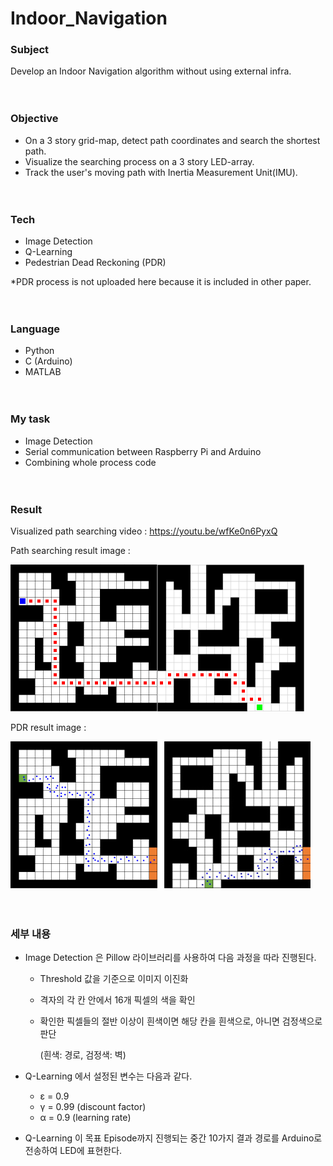 # Indoor_Navigation

### Subject

Develop an Indoor Navigation algorithm without using external infra.

　

### Objective

- On a 3 story grid-map, detect path coordinates and search the shortest path.
- Visualize the searching process on a 3 story LED-array. 
- Track the user's moving path with Inertia Measurement Unit(IMU).

　

### Tech

- Image Detection
- Q-Learning
- Pedestrian Dead Reckoning (PDR)

*PDR process is not uploaded here because it is included in other paper.

　

### Language

- Python
- C (Arduino)
- MATLAB

　

### My task

- Image Detection
- Serial communication between Raspberry Pi and Arduino
- Combining whole process code

　

### Result

Visualized path searching video : https://youtu.be/wfKe0n6PyxQ

Path searching result image :

![result1](./path.PNG)

PDR result image : 

![result1](./pdr.jpg)

　

### 세부 내용

- Image Detection 은 Pillow 라이브러리를 사용하여 다음 과정을 따라 진행된다.

  - Threshold 값을 기준으로 이미지 이진화

  - 격자의 각 칸 안에서 16개 픽셀의 색을 확인

  - 확인한 픽셀들의 절반 이상이 흰색이면 해당 칸을 흰색으로, 아니면 검정색으로 판단

    (흰색: 경로, 검정색: 벽)

- Q-Learning 에서 설정된 변수는 다음과 같다.

  - ε = 0.9
  - γ = 0.99 (discount factor)
  - α = 0.9 (learning rate)

- Q-Learning 이 목표 Episode까지 진행되는 중간 10가지 결과 경로를 Arduino로 전송하여 LED에 표현한다.



